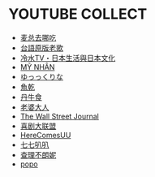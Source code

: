 YOUTUBE COLLECT
===============
- [麦总去哪吃](https://www.youtube.com/@MaiZong/videos)
- [台語原版老歌](https://www.youtube.com/watch?v=qwdO4n_A4Z4&list=PLE58060930329864A)
- [冷水TV・日本生活與日本文化](https://www.youtube.com/@reisuistudio/featured)
- [MỸ NHÂN](https://www.youtube.com/@mynhan7306/videos)
- [ゆっっくりな](https://www.youtube.com/@rina_yukkuri/videos)
- [魚乾](https://www.youtube.com/channel/UCpgt8SEyAy5tbr9BzVK8Lsg)
- [丹牛食](https://www.youtube.com/@dsfoodtour/videos)
- [老婆大人](https://www.youtube.com/@Wife-King/videos)
- [The Wall Street Journal](https://www.youtube.com/@wsj/videos)
- [喜剧大联盟](https://www.youtube.com/@SuperComedyLeague/videos)
- [HereComesUU](https://www.youtube.com/@herecomesuu/videos)
- [七七叭叭](https://www.youtube.com/@7788talk/videos)
- [查理不朗妮](https://www.youtube.com/@boniboni11011/videos)
- [popo](https://www.youtube.com/@pupu395/videos)
